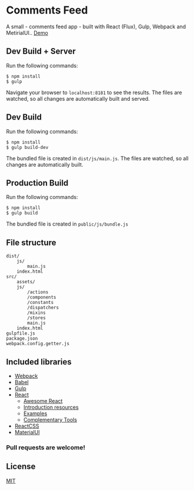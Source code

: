 # Comments Feed

A small - comments feed app - built with React (Flux), Gulp, Webpack and MetirialUI.. [Demo](http://eyalella.github.io/comments-feed/)

## Dev Build + Server
Run the following commands:
```
$ npm install
$ gulp
```
Navigate your browser to `localhost:8181` to see the results. The files are watched, so all changes are automatically built and served.

## Dev Build
Run the following commands:
```
$ npm install
$ gulp build-dev
```
The bundled file is created in `dist/js/main.js`. The files are watched, so all changes are automatically built.

## Production Build
Run the following commands:
```
$ npm install
$ gulp build
```
The bundled file is created in `public/js/bundle.js`

## File structure
```
dist/
    js/
        main.js
    index.html
src/
    assets/
    js/
        /actions
        /components
        /constants
        /dispatchers
        /mixins
        /stores
        main.js
    index.html
gulpfile.js
package.json
webpack.config.getter.js

```

## Included libraries
- [Webpack](http://webpack.github.io/)
- [Babel](https://babeljs.io/)
- [Gulp](http://gulpjs.com/)
- [React](http://facebook.github.io/react/)
    - [Awesome React](https://github.com/enaqx/awesome-react)
    - [Introduction resources](https://github.com/facebook/react/wiki/Articles-and-Videos)
    - [Examples](https://github.com/facebook/react/wiki/Examples)
    - [Complementary Tools](https://github.com/facebook/react/wiki/Complementary-Tools)
- [ReactCSS](http://reactcss.com/)
- [MaterialUI](http://material-ui.com/)

### Pull requests are welcome!

## License

[MIT](http://rem.mit-license.org)
